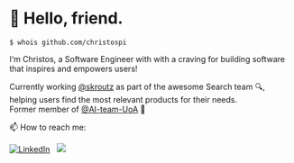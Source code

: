 # 👋 Hello, friend. </div>

```
$ whois github.com/christospi
```

I‘m Christos, a Software Engineer with with a craving for building software that inspires and empowers users!

Currently working [@skroutz] as part of the awesome Search team 🔍, helping users find the most relevant products for their needs.\
Former member of [@AI-team-UoA] 🤖

[@skroutz]: https://skroutz.gr
[@AI-team-UoA]: https://github.com/AI-team-UoA

📫 How to reach me:

[![LinkedIn][4_icon2]][4]
&nbsp;
[![][7_icon]][1]

</div>

<!-- Please don't remove this: Grab your social icons from https://github.com/carlsednaoui/gitsocial -->

<!-- icons without padding -->

[4_icon2]: https://img.shields.io/badge/LinkedIn-0077B5?style=for-the-badge&logo=linkedin&logoColor=white
[7_icon]: https://img.shields.io/badge/X-000000?style=for-the-badge&logo=x&logoColor=white

<!-- links to your social media accounts -->
<!-- update these accordingly -->

[1]: http://www.twitter.com/_chrispap
[4]: https://www.linkedin.com/in/christospapaloukas/

<!--
**christospi/christospi** is a ✨ _special_ ✨ repository because its `README.md` (this file) appears on your GitHub profile.

Here are some ideas to get you started:

- 🔭 I’m currently working on ...
- 🌱 I’m currently learning ...
- 👯 I’m looking to collaborate on ...
- 🤔 I’m looking for help with ...
- 💬 Ask me about ...
- 📫 How to reach me: ...
- 😄 Pronouns: ...
- ⚡ Fun fact: ...
-->

